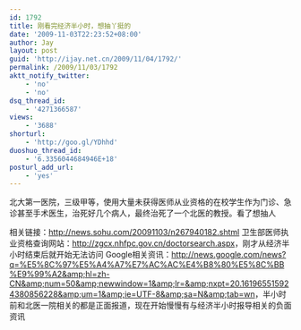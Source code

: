 ```yaml
---
id: 1792
title: 刚看完经济半小时，想抽丫挺的
date: '2009-11-03T22:23:52+08:00'
author: Jay
layout: post
guid: 'http://ijay.net.cn/2009/11/04/1792/'
permalink: /2009/11/03/1792
aktt_notify_twitter:
    - 'no'
    - 'no'
dsq_thread_id:
    - '4271366587'
views:
    - '3688'
shorturl:
    - 'http://goo.gl/YDhhd'
duoshuo_thread_id:
    - '6.3356044684946E+18'
posturl_add_url:
    - 'yes'
---
```


北大第一医院，三级甲等，使用大量未获得医师从业资格的在校学生作为门诊、急诊甚至手术医生，治死好几个病人，最终治死了一个北医的教授。看了想抽人

相关链接：<a href="http://news.sohu.com/20091103/n267940182.shtml" target="_blank">http://news.sohu.com/20091103/n267940182.shtml</a>
卫生部医师执业资格查询网站：<a href="http://zgcx.nhfpc.gov.cn/doctorsearch.aspx" target="_blank">http://zgcx.nhfpc.gov.cn/doctorsearch.aspx</a>，刚才从经济半小时结束后就开始无法访问
Google相关资讯：<a href="http://news.google.com/news?q=%E5%8C%97%E5%A4%A7%E7%AC%AC%E4%B8%80%E5%8C%BB%E9%99%A2&amp;hl=zh-CN&amp;num=50&amp;newwindow=1&amp;lr=&amp;nxpt=20.161965515924380856228&amp;um=1&amp;ie=UTF-8&amp;sa=N&amp;tab=wn" target="_blank">http://news.google.com/news?q=%E5%8C%97%E5%A4%A7%E7%AC%AC%E4%B8%80%E5%8C%BB%E9%99%A2&amp;hl=zh-CN&amp;num=50&amp;newwindow=1&amp;lr=&amp;nxpt=20.161965515924380856228&amp;um=1&amp;ie=UTF-8&amp;sa=N&amp;tab=wn</a>，半小时前和北医一院相关的都是正面报道，现在开始慢慢有与经济半小时报导相关的负面资讯